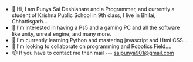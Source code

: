 - 👋 Hi, I am Punya Sai Deshlahare and a Programmer, and currently a student of Krishna Public School in 9th class, I live in Bhilai, Chhattisgarh... 
- 👀 I'm interested in having a Ps5 and a gaming PC and all the software like unity, unreal engine, and many more.
- 🌱 I'm currently learning Python and mastering javascript and Html CSS...
- 💞️ I'm looking to collaborate on programming and Robotics Field....
- 📫 If you have to contact me then mail --- saipunya901@gmail.com

<!---
PunyaSai182008/PunyaSai182008 is a ✨ special ✨ repository because its `README.md` (this file) appears on your GitHub profile.
You can click the Preview link to take a look at your changes.
--->
